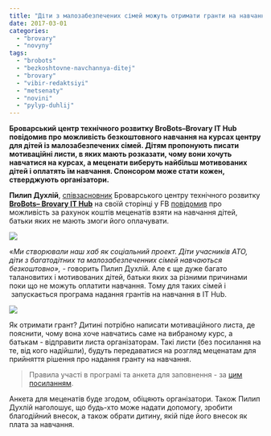 ```yaml
---
title: "Діти з малозабезпечених сімей можуть отримати гранти на навчання у BroBots"
date: 2017-03-01
categories: 
  - "brovary"
  - "novyny"
tags: 
  - "brobots"
  - "bezkoshtovne-navchannya-ditej"
  - "brovary"
  - "vibir-redaktsiyi"
  - "metsenaty"
  - "novini"
  - "pylyp-duhlij"
---
```


**Броварський центр технічного розвитку BroBots–Brovary IT Hub повідомив про можливість безкоштовного навчання на курсах центру для дітей із малозабезпечених сімей. Дітям пропонують писати мотиваційні листи, в яких мають розказати, чому вони хочуть навчатися на курсах, а меценати виберуть найбільш мотивованих дітей і оплатять їм навчання. Спонсором може стати кожен, стверджують організатори.**

**Пилип Духлій**, [співзасновник](https://mpz.brovary.org/pylyp-duhlij-ya-namagayusya-daty-lyudyam-shans/) Броварського центру технічного розвитку [**BroBots– Brovary IT Hub**](https://www.facebook.com/brobots.hub/) на своїй сторінці у FB [повідомив](https://www.facebook.com/pylyp.d/posts/1534291606582237?pnref=story) про можливість за рахунок коштів меценатів взяти на навчання дітей, батьки яких не мають змоги його оплачувати.

[![](https://mpz.brovary.org/wp-content/uploads/2016/07/duhlij-2.jpg)](https://mpz.brovary.org/wp-content/uploads/2016/07/duhlij-2.jpg)

«_Ми створювали наш хаб як соціальний проект. Діти учасників АТО, діти з багатодітних та малозабезпеченних сімей навчаються безкоштовно»,_ - говорить Пилип Духлій. Але є ще дуже багато талановитих і мотивованих дітей, батьки яких за різними причинами поки що не можуть оплатити навчання. Тому для таких сімей і  запускається програма надання грантів на навчання в IT Hub.

![](https://mpz.brovary.org/wp-content/uploads/2017/03/16010498_1481660808511984_861428414_o-1024x579.jpg)

Як отримати грант? Дитині потрібно написати мотиваційного листа, де пояснити, чому вона хоче навчатись саме на вибраному курс, а батькам - відправити листа організаторам. Такі листи (без посилання на те, від кого надійшли), будуть передаватися на розгляд меценатам для прийняття рішення про надання гранту на навчання.

> Правила участі в програмі та анкета для заповнення - за [цим посиланням](https://docs.google.com/forms/d/e/1FAIpQLScbcfP6IkaizogAKtzTWGbfHKrSq_U4GOjvKBz1BbBPxAizbA/viewform?c=0&w=1).

Анкета для меценатів буде згодом, обіцяють організатори. Також Пилип Духлій наголошує, що будь-хто може надати допомогу, зробити благодійний внесок, а також обрати дитину, якій піде його внесок як плата за навчання.
